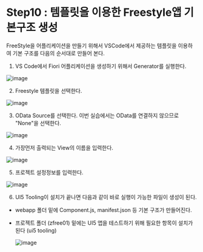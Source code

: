 # Step10 : 템플릿을 이용한 Freestyle앱 기본구조 생성 #

FreeStyle을 어플리케이션을 만들기 위해서 VSCode에서 제공하는 템플릿을 이용하여 기본 구조를 다음의 순서대로 만들어 본다.

1. VS Code에서 Fiori 어플리케이션을 생성하기 위해서 Generator를 실행한다.


![image](https://github.com/hkhdoc/2024-kyu-fiori/assets/171245582/63483d9f-c62c-4bab-921a-505b8e83d121)


2. Freestyle 템플릿을 선택한다.


  ![image](https://github.com/hkhdoc/2024-kyu-fiori/assets/171245582/69be91fa-29fe-4a6f-93d1-ae9a9e0fe281)


3. OData Source를 선택한다. 이번 실습에서는 OData를 연결하지 않으므로 "None"을 선택한다.


  ![image](https://github.com/hkhdoc/2024-kyu-fiori/assets/171245582/9ef7f3d9-9949-43cd-9d3f-239e894dde07)


4. 가장먼저 출력되는 View의 이름을 입력한다.


  ![image](https://github.com/hkhdoc/2024-kyu-fiori/assets/171245582/acaddf96-d7c1-462a-b766-0190ea8033f0)


5. 프로젝트 설정정보를 입력한다.


  ![image](https://github.com/hkhdoc/2024-kyu-fiori/assets/171245582/0266e6c3-f35d-4f3c-bf87-d0cc085f625e)


6. UI5 Tooling이 설치가 끝나면 다음과 같이 바로 실행이 가능한 파일이 생성이 된다.
- webapp 폴더 밑에 Component.js, manifest.json 등 기본 구조가 만들어진다.
- 프로젝트 폴더 (zfree01) 밑에는 UI5 앱을 테스트하기 위해 필요한 항목이 설치가 된다 (ui5 tooling)

  ![image](https://github.com/hkhdoc/2024-kyu-fiori/assets/171245582/546505c5-60eb-45e0-9d7e-3a542f3df18e)


